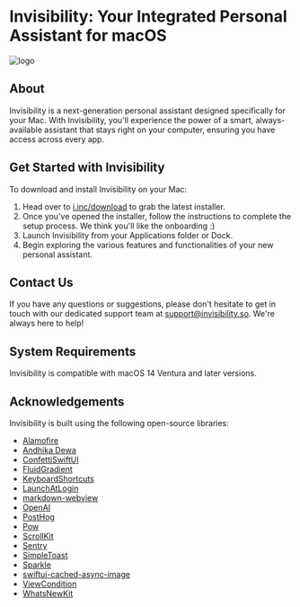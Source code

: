 # Invisibility: Your Integrated Personal Assistant for macOS

![logo](https://github.com/InvisibilityInc/Invisibility/blob/master/Invisibility.png)

## About

Invisibility is a next-generation personal assistant designed specifically for your Mac. With Invisibility, you'll experience the power of a smart, always-available assistant that stays right on your computer, ensuring you have access across every app.

## Get Started with Invisibility

To download and install Invisibility on your Mac:

1. Head over to [i.inc/download](https://i.inc/download) to grab the latest installer.
2. Once you've opened the installer, follow the instructions to complete the setup process. We think you'll like the onboarding :)
3. Launch Invisibility from your Applications folder or Dock.
4. Begin exploring the various features and functionalities of your new personal assistant.

## Contact Us

If you have any questions or suggestions, please don't hesitate to get in touch with our dedicated support team at [support@invisibility.so](mailto:support@i.inc). We're always here to help!

## System Requirements

Invisibility is compatible with macOS 14 Ventura and later versions.

## Acknowledgements

Invisibility is built using the following open-source libraries:

- [Alamofire](https://github.com/Alamofire/Alamofire)
- [Andhika Dewa](https://www.youtube.com/@AndhikaDewa/)
- [ConfettiSwiftUI](https://github.com/simibac/ConfettiSwiftUI)
- [FluidGradient](https://github.com/Cindori/FluidGradient)
- [KeyboardShortcuts](https://github.com/sindresorhus/KeyboardShortcuts)
- [LaunchAtLogin](https://github.com/sindresorhus/LaunchAtLogin-Modern)
- [markdown-webview](https://github.com/djmango/markdown-webview)
- [OpenAI](https://github.com/djmango/OpenAI)
- [PostHog](https://github.com/PostHog/posthog-ios)
- [Pow](https://github.com/EmergeTools/Pow)
- [ScrollKit](https://github.com/danielsaidi/ScrollKit)
- [Sentry](https://github.com/getsentry/sentry-cocoa)
- [SimpleToast](https://github.com/sanzaru/SimpleToast)
- [Sparkle](https://github.com/sparkle-project/Sparkle)
- [swiftui-cached-async-image](https://github.com/lorenzofiamingo/swiftui-cached-async-image)
- [ViewCondition](https://github.com/kevinhermawan/ViewCondition)
- [WhatsNewKit](https://github.com/SvenTiigi/WhatsNewKit)
